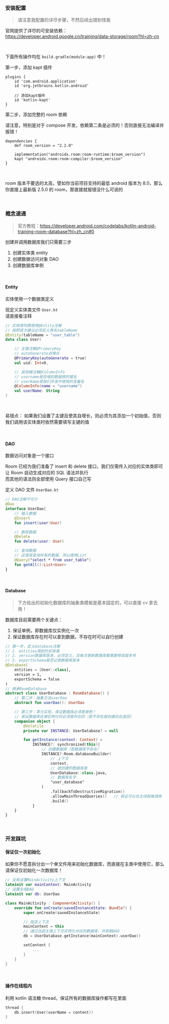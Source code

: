 ### 安装配置

> 请注意我配置的详尽步骤，不然后续出错别怪我

官网提供了详尽的可安装依赖：https://developer.android.google.cn/training/data-storage/room?hl=zh-cn

<br>

下面所有操作均在 `build.gradle(module:app)` 中！

第一步，添加 kapt 插件

```
plugins {
    id 'com.android.application'
    id 'org.jetbrains.kotlin.android'

    // 添加kapt插件
    id 'kotlin-kapt'
}
```

第二步，添加完整的 room 依赖

请注意，特别是对于 compose 开发，依赖第二条是必须的！否则直接无法编译并报错！

```
dependencies {
    def room_version = "2.2.0"

    implementation("androidx.room:room-runtime:$room_version")
    kapt "androidx.room:room-compiler:$room_version"
}
```

<br>

room 版本不要选的太高，譬如你当前项目支持的最低 android 版本为 8.0，那么你直接上最新版 2.5.0 的 room，那直接就报错没什么可说的

<br>

### 概念速通

> 官方教程：https://developer.android.com/codelabs/kotlin-android-training-room-database?hl=zh_cn#0

创建并调用数据库我们只需要三步

1. 创建实体类 entity
2. 创建数据访问对象 DAO
3. 创建数据库单例

<br>

#### Entity

实体使用一个数据类定义

现定义实体类文件 `User.kt`  
请直接看注释

```kotlin
// 实体类均需使用@Entity注解
// 按照官方建议必须定义表名tableName
@Entity(tableName = "user_table")
data class User(

    // 主键注解@PrimaryKey
    // autoGenerate自增长
    @PrimaryKey(autoGenerate = true)
    val uid: Int=0,

    // 其他键注解@ColumnInfo
    // username是存储到数据表的键名
    // userName是我们开发中使用的变量名
    @ColumnInfo(name = "username")
    val userName: String
)
```

<br>

易错点：
如果我们设置了主键且使其自增长，则必须为其添加一个初始值，否则我们调用该实体类时依然需要填写主键的值

<br>

#### DAO

数据访问对象是一个接口

Room 已经为我们准备了 insert 和 delete 接口，我们仅需传入对应的实体类即可让 Room 自动生成对应的 SQL 语法并执行  
而其他的语法则全部使用 Query 接口自己写

定义 DAO 文件 `UserDao.kt`

```kotlin
// DAO注解不可少
@Dao
interface UserDao{
    // 插入数据
    @Insert
    fun insert(user:User)

    // 删除数据
    @Delete
    fun delete(user: User)

    // 查询数据
    // 这里是查询所有的数据，所以使用List
    @Query("select * from user_table")
    fun getAll():List<User>
}
```

<br>

#### Database

> 下方给出的初始化数据库的抽象类模板是基本固定的，可以直接 cv 拿去用！

数据库目前需要两个关键点：

1. 保证单例，即数据库仅实例化一次
2. 保证数据库存在时可以拿到数据，不存在时可以自行创建

```kotlin
// 第一步，定义database注解
// 1. entities用到的实体类
// 2. version数据库版本，必须定义，且每次更新数据库都需要修改版本号
// 3. exportSchema是否记录数据库版本
@Database(
    entities = [User::class],
    version = 1,
    exportSchema = false
)
// 继承RoomDatabase
abstract class UserDatabase : RoomDatabase() {
    // 第二步：抽象方法userDao
    abstract fun userDao(): UserDao

    // 第三步：享元实现，保证数据库必须是单例！
    // 保证数据库在被实例化时必须是存在的（若不存在就创建后在返回）
    companion object {
        @Volatile
        private var INSTANCE: UserDatabase? = null

        fun getInstance(context: Context) =
            INSTANCE?: synchronized(this){
                // 创建数据库（若数据库不存在）
                INSTANCE?:Room.databaseBuilder(
                    // 上下文
                    context,
                    // 欲创建的数据库类
                    UserDatabase::class.java,
                    // 数据库名字
                    "user_database"
                )
                    .fallbackToDestructiveMigration()
                    .allowMainThreadQueries()   // 保证可以在主线程被调用
                    .build()
            }
    }
}
```

<br>

### 开发踩坑

#### 保证仅一次初始化

如果你不愿意拆分出一个单文件用来初始化数据库，而直接在主类中使用它，那么请保证仅初始化一次数据库！

```kotlin
// 全局设置MainActivity上下文
lateinit var mainContext: MainActivity
// 设置全局DAO
lateinit var db: UserDao

class MainActivity : ComponentActivity() {
    override fun onCreate(savedInstanceState: Bundle?) {
        super.onCreate(savedInstanceState)

        // 指定上下文
        mainContext = this
        // 通过当前主类上下文实例化对应的数据库，并获取DAO
        db = UserDatabase.getInstance(mainContext).userDao()

        setContent {
            ...
        }
    }
}
```

<br>

#### 操作在线程内

利用 kotlin 语法糖 thread，保证所有的数据库操作都写在里面

```kotlin
thread {
    db.insert(User(userName = content))
}
```

<br>
